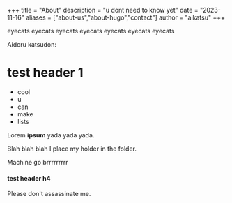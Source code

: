 +++
title = "About"
description = "u dont need to know yet"
date = "2023-11-16"
aliases = ["about-us","about-hugo","contact"]
author = "aikatsu"
+++

eyecats eyecats eyecats eyecats eyecats eyecats eyecats 

Aidoru katsudon:

# test header 1

* cool
* u
* can
* make
* lists

Lorem **ipsum** yada yada yada.

Blah blah blah I place my holder in the folder.

Machine go brrrrrrrrr

#### test header h4

Please don't assassinate me.


